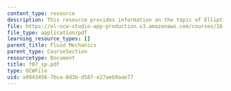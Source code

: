 ```yaml
---
content_type: resource
description: This resource provides information on the topic of Elliptical Lift Distribution.
file: https://ol-ocw-studio-app-production.s3.amazonaws.com/courses/16-01-unified-engineering-i-ii-iii-iv-fall-2005-spring-2006/a98434567bca8d3bd587e27aeb9aae77_f07_sp.pdf
file_type: application/pdf
learning_resource_types: []
parent_title: Fluid Mechanics
parent_type: CourseSection
resourcetype: Document
title: f07_sp.pdf
type: OCWFile
uid: a9843456-7bca-8d3b-d587-e27aeb9aae77
---
```


